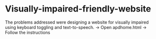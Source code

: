 Visually-impaired-friendly-website
===================================
The problems addressed were designing a website for visually impaired using keyboard toggling and text-to-speech.
-> Open apdhome.html
-> Follow the instructions
